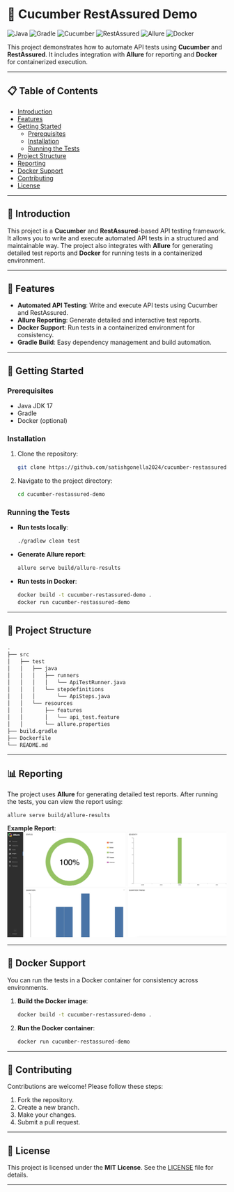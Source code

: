 # 🚀 Cucumber RestAssured Demo

![Java](https://img.shields.io/badge/Java-17-blue)
![Gradle](https://img.shields.io/badge/Gradle-7.6.1-green)
![Cucumber](https://img.shields.io/badge/Cucumber-7.14.0-brightgreen)
![RestAssured](https://img.shields.io/badge/RestAssured-5.3.0-orange)
![Allure](https://img.shields.io/badge/Allure-2.23.0-red)
![Docker](https://img.shields.io/badge/Docker-✓-blue)

This project demonstrates how to automate API tests using **Cucumber** and **RestAssured**. It includes integration with **Allure** for reporting and **Docker** for containerized execution.

---

## 📋 Table of Contents

- [Introduction](#-introduction)
- [Features](#-features)
- [Getting Started](#-getting-started)
  - [Prerequisites](#prerequisites)
  - [Installation](#installation)
  - [Running the Tests](#running-the-tests)
- [Project Structure](#-project-structure)
- [Reporting](#-reporting)
- [Docker Support](#-docker-support)
- [Contributing](#-contributing)
- [License](#-license)

---

## 🌟 Introduction

This project is a **Cucumber** and **RestAssured**-based API testing framework. It allows you to write and execute automated API tests in a structured and maintainable way. The project also integrates with **Allure** for generating detailed test reports and **Docker** for running tests in a containerized environment.

---

## 🎯 Features

- **Automated API Testing**: Write and execute API tests using Cucumber and RestAssured.
- **Allure Reporting**: Generate detailed and interactive test reports.
- **Docker Support**: Run tests in a containerized environment for consistency.
- **Gradle Build**: Easy dependency management and build automation.

---

## 🚀 Getting Started

### Prerequisites

- Java JDK 17
- Gradle
- Docker (optional)

### Installation

1. Clone the repository:
   ```bash
   git clone https://github.com/satishgonella2024/cucumber-restassured-demo.git
   ```
2. Navigate to the project directory:
   ```bash
   cd cucumber-restassured-demo
   ```

### Running the Tests

- **Run tests locally**:
  ```bash
  ./gradlew clean test
  ```
- **Generate Allure report**:
  ```bash
  allure serve build/allure-results
  ```
- **Run tests in Docker**:
  ```bash
  docker build -t cucumber-restassured-demo .
  docker run cucumber-restassured-demo
  ```

---

## 📂 Project Structure

```
.
├── src
│   ├── test
│   │   ├── java
│   │   │   ├── runners
│   │   │   │   └── ApiTestRunner.java
│   │   │   └── stepdefinitions
│   │   │       └── ApiSteps.java
│   │   └── resources
│   │       ├── features
│   │       │   └── api_test.feature
│   │       └── allure.properties
├── build.gradle
├── Dockerfile
└── README.md
```

---

## 📊 Reporting

The project uses **Allure** for generating detailed test reports. After running the tests, you can view the report using:

```bash
allure serve build/allure-results
```

**Example Report**:
![Allure Report](Cucumber-RestAssured-Demo.jpg)

---

## 🐳 Docker Support

You can run the tests in a Docker container for consistency across environments.

1. **Build the Docker image**:
   ```bash
   docker build -t cucumber-restassured-demo .
   ```
2. **Run the Docker container**:
   ```bash
   docker run cucumber-restassured-demo
   ```

---

## 🤝 Contributing

Contributions are welcome! Please follow these steps:

1. Fork the repository.
2. Create a new branch.
3. Make your changes.
4. Submit a pull request.

---

## 📜 License

This project is licensed under the **MIT License**. See the [LICENSE](LICENSE) file for details.

---

